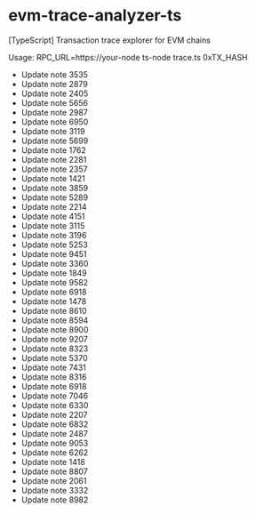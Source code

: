 # evm-trace-analyzer-ts
[TypeScript] Transaction trace explorer for EVM chains

Usage:
  RPC_URL=https://your-node ts-node trace.ts 0xTX_HASH
- Update note 3535
- Update note 2879
- Update note 2405
- Update note 5656
- Update note 2987
- Update note 6950
- Update note 3119
- Update note 5699
- Update note 1762
- Update note 2281
- Update note 2357
- Update note 1421
- Update note 3859
- Update note 5289
- Update note 2214
- Update note 4151
- Update note 3115
- Update note 3196
- Update note 5253
- Update note 9451
- Update note 3360
- Update note 1849
- Update note 9582
- Update note 6918
- Update note 1478
- Update note 8610
- Update note 8594
- Update note 8900
- Update note 9207
- Update note 8323
- Update note 5370
- Update note 7431
- Update note 8316
- Update note 6918
- Update note 7046
- Update note 6330
- Update note 2207
- Update note 6832
- Update note 2487
- Update note 9053
- Update note 6262
- Update note 1418
- Update note 8807
- Update note 2061
- Update note 3332
- Update note 8982
